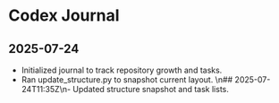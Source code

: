 # Codex Journal

## 2025-07-24
- Initialized journal to track repository growth and tasks.
- Ran update_structure.py to snapshot current layout.
\n## 2025-07-24T11:35Z\n- Updated structure snapshot and task lists.
